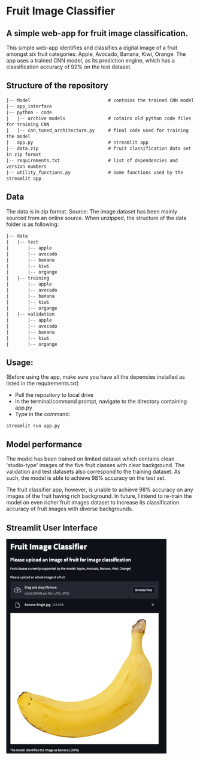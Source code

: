 # Fruit Image Classifier
## A simple web-app for fruit image classification.

This simple web-app identifies and classifies a digital image of a fruit amongst six fruit categories: Apple, Avocado, Banana, Kiwi, Orange.
The app uses a trained CNN model, as its prediction engine, which has a classification accuracy of 92% on the test dataset.

## Structure of the repository

```
|-- Model                             # contains the trained CNN model
|-- app_interface
|-- python - code
|   |-- archive models                # cotains old python code files for training CNN
|   |-- cnn_tuned_architecture.py     # final code used for training the model
|   app.py                            # streamlit app
|-- data.zip                          # fruit classification data set in zip format
|-- requirements.txt                  # list of dependencies and version numbers
|-- utility_functions.py              # Some functions used by the streamlit app
```

## Data

The data is in zip format. 
Source: The image dataset has been mainly sourced from an online source.
When unzipped, the structure of the data folder is as following:

```
|-- data
|   |-- test
|       |-- apple
|       |-- avocado
|       |-- banana
|       |-- kiwi
|       |-- organge
|   |-- training
|       |-- apple
|       |-- avocado
|       |-- banana
|       |-- kiwi
|       |-- organge
|   |-- validation
|       |-- apple
|       |-- avocado
|       |-- banana
|       |-- kiwi
|       |-- organge
```

## Usage:

(Before using the app, make sure you have all the depencies installed as listed in the requirements.txt)

- Pull the repository to local drive
- In the terminal/command prompt, navigate to the directory containing app.py
- Type in the command: 
```
streamlit run app.py
```

## Model performance
The model has been trained on limited dataset which contains clean 'studio-type' images of the five fruit classes with clear background. The validation and test datasets also correspond to the training dataset. As such, the model is able to achieve 98% accuracy on the test set.

The fruit classifier app, however, is unable to achieve 98% accuracy on any images of the fruit having rich background. In future, I intend to re-train the model on even richer fruit images dataset to increase its classification accuracy of fruit images with diverse backgrounds.

## Streamlit User Interface

![](./app_interface/streamlit-app.png)
